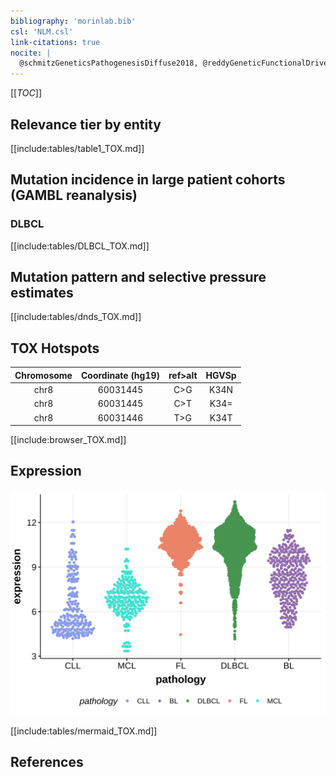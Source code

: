 ```yaml
---
bibliography: 'morinlab.bib'
csl: 'NLM.csl'
link-citations: true
nocite: |
  @schmitzGeneticsPathogenesisDiffuse2018, @reddyGeneticFunctionalDrivers2017, @chapuyMolecularSubtypesDiffuse2018, @hubschmannMutationalMechanismsShaping2021, 
---
```

[[_TOC_]]


## Relevance tier by entity

[[include:tables/table1_TOX.md]]

## Mutation incidence in large patient cohorts (GAMBL reanalysis)

### DLBCL
[[include:tables/DLBCL_TOX.md]]

## Mutation pattern and selective pressure estimates

[[include:tables/dnds_TOX.md]]

## TOX Hotspots

| Chromosome |Coordinate (hg19) | ref>alt | HGVSp | 
 | :---:| :---: | :--: | :---: |
| chr8 | 60031445 | C>G | K34N |
| chr8 | 60031445 | C>T | K34= |
| chr8 | 60031446 | T>G | K34T |

[[include:browser_TOX.md]]

## Expression
![](images/gene_expression/TOX_by_pathology.svg)
<!-- ORIGIN: reddyGeneticFunctionalDrivers2017 -->
<!-- DLBCL: reddyGeneticFunctionalDrivers2017 -->

[[include:tables/mermaid_TOX.md]]

## References
